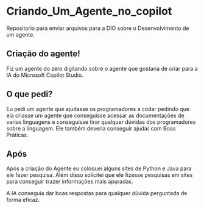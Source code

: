 # Criando_Um_Agente_no_copilot
Repositorio para enviar arquivos para a DIO sobre o Desenvolvimento de um agente.

## Criação do agente!
Fiz um agente do zero digitando sobre o agente que gostaria de criar para a IA do Microsoft Copilot Studio.

## O que pedi?

Eu pedi um agente que ajudasse os programadores a codar pedindo que ela criasse um agente que conseguisse acessar as 
documentações de varias linguagens e conseguisse tirar qualquer dúvidas dos programadores sobre a linguagem.
Ele também deveria conseguir ajudar com Boas Práticas.

## Após

Após a criação do Agente eu coloquei alguns sites de Python e Java para ele fazer pesquisa.
Além disso solicitei que ele fizesse pesquisas em sites para conseguir trazer informações mais apuradas.

A IA conseguia dar boas respostas para qualquer dúvida perguntada de forma eficaz.


